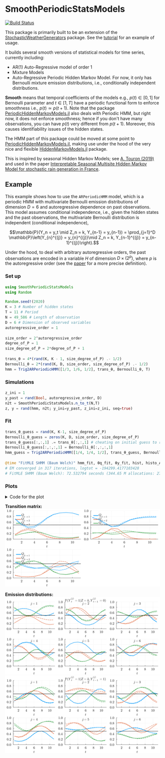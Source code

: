 # SmoothPeriodicStatsModels

[![Build Status](https://github.com/dmetivie/SmoothPeriodicStatsModels.jl/actions/workflows/CI.yml/badge.svg?branch=master)](https://github.com/dmetivie/SmoothPeriodicStatsModels.jl/actions/workflows/CI.yml?query=branch%3Amaster)

This package is primarily built to be an extension of the [StochasticWeatherGenerators](https://github.com/dmetivie/StochasticWeatherGenerators.jl) package. See the [tutorial](https://dmetivie.github.io/StochasticWeatherGenerators.jl/dev/examples/tuto_paper/) for an example of usage.

It builds several smooth versions of statistical models for time series, currently including:

- AR(1) Auto-Regressive model of order 1
- Mixture Models
- Auto-Regressive Periodic Hidden Markov Model. For now, it only has Bernoulli mixture emission distributions, i.e., conditionally independent distributions.

**Smooth** means that temporal coefficients of the models e.g., $p(t)\in [0,1]$ for Bernoulli parameter and $t\in [1,T]$ have a periodic functional form to enforce smoothness i.e., $p(t)\simeq p(t+1)$.
Note that the package [PeriodicHiddenMarkovModels.jl](https://github.com/dmetivie/PeriodicHiddenMarkovModels.jl) also deals with Periodic HMM, but right now, it does not enforce smoothness; hence if you don't have many observations, you can have $p(t)$ very different from $p(t+1)$. Moreover, this causes identifiability issues of the hidden states.

The HMM part of this package could be moved at some point to [PeriodicHiddenMarkovModels.jl](https://github.com/dmetivie/PeriodicHiddenMarkovModels.jl), making use under the hood of the very nice and flexible [HiddenMarkovModels.jl](https://github.com/gdalle/HiddenMarkovModels.jl) package.

This is inspired by seasonal Hidden Markov Models; see [A. Touron (2019)](https://link.springer.com/article/10.1007/s11222-019-09854-4) and used in the paper [Interpretable Seasonal Multisite Hidden Markov Model for stochastic rain generation in France](https://hal.inrae.fr/hal-04621349).

## Example

This example shows how to use the `ARPeriodicHMM` model, which is a periodic HMM with multivariate Bernoulli emission distributions of dimension $D=6$ and autoregressive dependence on past observations. This model assumes conditional independence, i.e., given the hidden states and the past observations, the multivariate Bernoulli distribution is independent (conditional independence),

```math
\mathbb{P}(Y_n = y_t \mid Z_n = k, Y_{n-1} = y_{n-1}) = \prod_{j=1}^D \mathbb{P}\left(Y_{n}^{(j)} = y_{n}^{(j)}\mid  Z_n = k, Y_{n-1}^{(j)} = y_{n-1}^{(j)}\right).
```

Under the hood, to deal with arbitrary autoregressive orders, the past observations are encoded in a variable $H$ of dimension $D \times (2^p)$, where $p$ is the autoregressive order (see the [paper](https://hal.inrae.fr/hal-04621349) for a more precise definition).

### Set up

```julia
using SmoothPeriodicStatsModels
using Random
```

```julia
Random.seed!(2020)
K = 3 # Number of hidden states
T = 11 # Period
N = 49_586 # Length of observation
D = 6 # Dimension of observed variables
autoregressive_order = 1

size_order = 2^autoregressive_order
degree_of_P = 1
size_degree_of_P = 2*degree_of_P + 1 

trans_θ = 4*(rand(K, K - 1, size_degree_of_P) .- 1/2)
Bernoulli_θ = 2*(rand(K, D, size_order, size_degree_of_P) .- 1/2)
hmm = Trig2ARPeriodicHMM([1/3, 1/6, 1/2], trans_θ, Bernoulli_θ, T)
```

### Simulations

```julia
z_ini = 1
y_past = rand(Bool, autoregressive_order, D)
n2t = SmoothPeriodicStatsModels.n_to_t(N,T)
z, y = rand(hmm, n2t; y_ini=y_past, z_ini=z_ini, seq=true)
```

### Fit

```julia
trans_θ_guess = rand(K, K-1, size_degree_of_P)
Bernoulli_θ_guess = zeros(K, D, size_order, size_degree_of_P)
trans_θ_guess[:,:,1] .= trans_θ[:,:,1] # cheating on initial guess to recover very good MLE maxima
Bernoulli_θ_guess[:,:,:,1] = Bernoulli_θ[:,:,:,1]
hmm_guess = Trig2ARPeriodicHMM([1/4, 1/4, 1/2], trans_θ_guess, Bernoulli_θ_guess, T)

@time "FitMLE SHMM (Baum Welch)" hmm_fit, θq_fit, θy_fit, hist, histo_A, histo_B = fit_mle(hmm_guess, trans_θ_guess, Bernoulli_θ_guess, y, y_past, maxiter=10000, robust=true; display=:iter, silence=true, tol=1e-3, θ_iters=true, n2t=n2t);
# EM converged in 317 iterations, logtot = -194299.4177103428
# FitMLE SHMM (Baum Welch): 72.532794 seconds (344.65 M allocations: 27.641 GiB, 3.59% gc time)
```

### Plots

<details close>

<summary>Code for the plot</summary>

```julia
using LaTeXStrings, Plots
using Distributions: succprob

default(fontfamily="Computer Modern", linewidth=2, label=nothing, grid=true, framestyle=:default, legendfontsize=14, foreground_color_legend=nothing, background_color_legend=nothing, tickfontsize=14, xlabelfontsize=14, ylabelfontsize=14)
```

```julia
begin
    pA = [plot() for k in 1:K]
    for k in 1:K
        [plot!(pA[k], hmm.A[k, l, :], c=l, label=L"Q_{%$(k)\to %$(l)}", legend=:topleft) for l in 1:K]
        [plot!(pA[k], hmm_fit.A[k, l, :], c=l, label=:none, legend=:topleft, s = :dash) for l in 1:K]

        hline!(pA[k], [0.5], c=:black, label=:none, s=:dot)
        ylims!(0,1)
        xlabel!(pA[k], L"t")
    end
    pallA = plot(pA..., size=(1000, 500), bottom_margin=3Plots.mm)
end
```

```julia
begin
    mm = 1 # H = 1  <=> {Y_{t-1} = 0}
    pB = [plot() for j in 1:D]
    for j in 1:D
        [plot!(pB[j], succprob.(hmm.B[k, :, j, mm]), c=k, label=:none) for k in 1:K]
        [plot!(pB[j], succprob.(hmm_fit.B[k, :, j, mm]), c=k, label=:none, s = :dash) for k in 1:K]

        hline!(pB[j], [0.5], c=:black, label=:none, s=:dot)
        ylims!(pB[j], (0, 1))
        xlabel!(pB[j], L"t")
        annotate!(pB[j], (0.5, 0.93), L"j=%$(j)")
        j==2 ? title!(pB[j], L"\mathbb{P}(Y_t^{(j)}=1|Z=k, Y_{t-1}^{(j)} = 0)") : nothing
    end
    pallB = plot(pB..., size=(1000, 500), bottom_margin=3Plots.mm)
end

begin
    mm = 2 # H = 2 <=> {Y_{t-1} = 1}
    pB = [plot() for j in 1:D]
    for j in 1:D
        [plot!(pB[j], succprob.(hmm.B[k, :, j, mm]), c=k, label=:none) for k in 1:K]
        [plot!(pB[j], succprob.(hmm_fit.B[k, :, j, mm]), c=k, label=:none, s = :dash) for k in 1:K]

        hline!(pB[j], [0.5], c=:black, label=:none, s=:dot)
        ylims!(pB[j], (0, 1))
        xlabel!(pB[j], L"t")
        j==2 ? title!(pB[j], L"\mathbb{P}(Y_t^{(j)}=1|Z=k, Y_{t-1}^{(j)} = 1)") : nothing
        annotate!(pB[j], (0.5, 0.93), L"j=%$(j)")
    end
    pallB = plot(pB..., size=(1000, 500), bottom_margin=3Plots.mm)
end
```

</details>

**Transition matrix:**
![Transition matrix](img/Q_test.svg)

**Emission distributions:**
![Emission distribution](img/nu_test_1.svg)
![Emission distribution](img/nu_test_2.svg)
